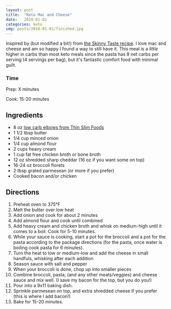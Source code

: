 ```yaml
---
layout: post
title:  "Keto Mac and Cheese"
date:   2018-01-01
categories: keto
img: posts/2018-01-01/finished.jpg
---
```


Inspired by (but modified a bit!) from [the Skinny Taste recipe](https://www.skinnytaste.com/skinny-baked-broccoli-macaroni-and/). I love mac and cheese and am so happy I found a way to still have it. This meal is a _little_ higher in carbs than most keto meals since the pasta has 8 net carbs per serving (4 servings per bag), but it's fantastic comfort food with minimal guilt. 

### Time

Prep: X minutes

Cook: 15-20 minutes

<!-- 
### Nutrition 
Nutrition is calculated by dividing the total contents into 4

|   | Grams | Ratio |
| ------ | ----------- | -------| 
| **Total kCal**   | - | - |
| **Total Fat**  | - | - |
| **Total Protein**    | - | - |
| **Total Net Carb** | - | - |



<br /><br />

-->

## Ingredients
* 8 oz [low carb elbows from Thin Slim Foods](http://www.thinslimfoods.com/index.php?main_page=product_info&cPath=10&products_id=95)
* 1 1/2 tbsp butter
* 1/4 cup minced onion
* 1/4 cup almond flour
* 2 cups heavy cream
* 1 cup fat free chicken broth or bone broth
* 12 oz shredded sharp cheddar (16 oz if you want some on top)
* 16-24 oz broccoli florets
* 2 tbsp grated parmesean (or more if you prefer)
* Cooked bacon and/or chicken 

## Directions

1. Preheat oven to 375°F
1. Melt the butter over low heat
2. Add onion and cook for about 2 minutes
3. Add almond flour and cook until combined
4. Add heavy cream and chicken broth and whisk on medium-high until it comes to a boil. Cook for 5-10 minutes. 
5. While your sauce is cooking, start a pot for the broccoli and a pot for the pasta according to the package directions (for the pasta, once water is boiling cook pasta for 6 minutes).
6. Turn the heat to low or medium-low and add the cheese in small handfuls, whisking after each addition
7. Season sauce with salt and pepper
7. When your broccoli is done, chop up into smaller pieces
8. Combine broccoli, pasta, (and any other meats/veggies) and cheese sauce and mix well. (I save my bacon for the top, but you do you!)
9. Pour into a 9x11 baking dish.
10. Sprinkle parmesean on top, and extra shredded cheese if you prefer (this is where I add bacon!)
11. Bake for 15-20 minutes.